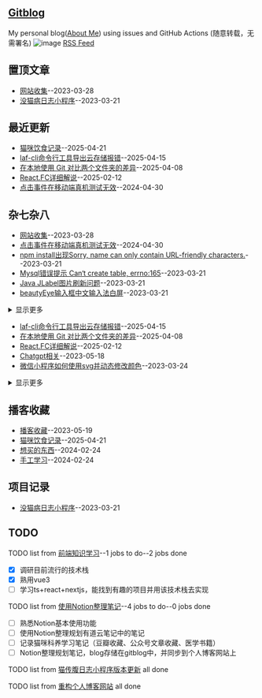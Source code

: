 ## [Gitblog](https://yihong0618.github.io/gitblog/)
My personal blog([About Me](https://github.com/yihong0618/gitblog/issues/282)) using issues and GitHub Actions (随意转载，无需署名)
![image](https://github.com/user-attachments/assets/a168bf11-661e-4566-b042-7fc9544de528)
[RSS Feed](https://raw.githubusercontent.com/Smileye-v/gitblog/master/feed.xml)

## 置顶文章
- [网站收集](https://github.com/Smileye-v/gitblog/issues/17)--2023-03-28
- [没猫病日志小程序](https://github.com/Smileye-v/gitblog/issues/8)--2023-03-21
## 最近更新
- [猫咪饮食记录](https://github.com/Smileye-v/gitblog/issues/29)--2025-04-21
- [laf-cli命令行工具导出云存储报错](https://github.com/Smileye-v/gitblog/issues/28)--2025-04-15
- [在本地使用 Git 对比两个文件夹的差异](https://github.com/Smileye-v/gitblog/issues/27)--2025-04-08
- [React.FC详细解说](https://github.com/Smileye-v/gitblog/issues/25)--2025-02-12
- [点击事件在移动端真机测试无效](https://github.com/Smileye-v/gitblog/issues/24)--2024-04-30
## 杂七杂八
- [网站收集](https://github.com/Smileye-v/gitblog/issues/17)--2023-03-28
- [点击事件在移动端真机测试无效](https://github.com/Smileye-v/gitblog/issues/24)--2024-04-30
- [npm install出现Sorry, name can only contain URL-friendly characters.](https://github.com/Smileye-v/gitblog/issues/14)--2023-03-21
- [Mysql错误提示 Can‘t create table, errno:165](https://github.com/Smileye-v/gitblog/issues/13)--2023-03-21
- [Java JLabel图片刷新问题](https://github.com/Smileye-v/gitblog/issues/12)--2023-03-21
- [beautyEye输入框中文输入法白屏](https://github.com/Smileye-v/gitblog/issues/10)--2023-03-21
<details><summary>显示更多</summary>

- [Java mousedragged事件时控件闪烁](https://github.com/Smileye-v/gitblog/issues/9)--2023-03-21
- [actions生成md文件异常](https://github.com/Smileye-v/gitblog/issues/5)--2023-03-20
</details>

- [laf-cli命令行工具导出云存储报错](https://github.com/Smileye-v/gitblog/issues/28)--2025-04-15
- [在本地使用 Git 对比两个文件夹的差异](https://github.com/Smileye-v/gitblog/issues/27)--2025-04-08
- [React.FC详细解说](https://github.com/Smileye-v/gitblog/issues/25)--2025-02-12
- [Chatgpt相关](https://github.com/Smileye-v/gitblog/issues/18)--2023-05-18
- [微信小程序如何使用svg并动态修改颜色](https://github.com/Smileye-v/gitblog/issues/16)--2023-03-24
<details><summary>显示更多</summary>

- [python爬虫读取ins照片问题总结](https://github.com/Smileye-v/gitblog/issues/15)--2023-03-21
- [Java JFileChooser保存文件](https://github.com/Smileye-v/gitblog/issues/11)--2023-03-21
- [pip安装出现sslerror的问题](https://github.com/Smileye-v/gitblog/issues/1)--2023-03-20
</details>

## 播客收藏
- [播客收藏](https://github.com/Smileye-v/gitblog/issues/19)--2023-05-19
- [猫咪饮食记录](https://github.com/Smileye-v/gitblog/issues/29)--2025-04-21
- [想买的东西](https://github.com/Smileye-v/gitblog/issues/23)--2024-02-24
- [手工学习](https://github.com/Smileye-v/gitblog/issues/22)--2024-02-24
## 项目记录
- [没猫病日志小程序](https://github.com/Smileye-v/gitblog/issues/8)--2023-03-21
## TODO
TODO list from [前端知识学习](https://github.com/Smileye-v/gitblog/issues/21)--1 jobs to do--2 jobs done
- [x] 调研目前流行的技术栈
- [x] 熟用vue3
- [ ] 学习ts+react+nextjs，能找到有趣的项目并用该技术栈去实现

TODO list from [使用Notion整理笔记](https://github.com/Smileye-v/gitblog/issues/20)--4 jobs to do--0 jobs done
- [ ] 熟悉Notion基本使用功能
- [ ] 使用Notion整理规划有道云笔记中的笔记
- [ ] 记录猫咪科养学习笔记（豆瓣收藏、公众号文章收藏、医学书籍）
- [ ] Notion整理规划笔记，blog存储在gitblog中，并同步到个人博客网站上

TODO list from [猫传腹日志小程序版本更新](https://github.com/Smileye-v/gitblog/issues/7) all done

TODO list from [重构个人博客网站](https://github.com/Smileye-v/gitblog/issues/6) all done

